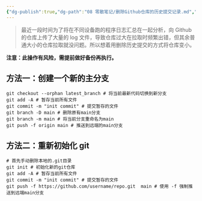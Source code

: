 ```yaml
---
{"dg-publish":true,"dg-path":"08 零散笔记/删除Github仓库的历史提交记录.md","permalink":"/08 零散笔记/删除Github仓库的历史提交记录/","noteIcon":"dg-note-icon","created":"2024-09-11","updated":"2024-12-08"}
---
```



> 最近一段时间为了将在不同设备跑的程序日志汇总在一起分析，向 Github 的仓库上传了大量的 log 文件，导致仓库过大在拉取时频繁出错，但其余普通大小的仓库拉取就没问题。所以想着用删除历史提交的方式将仓库变小。

**注意：此操作有风险，需提前做好备份再执行。**

## 方法一：创建一个新的主分支

```shell
git checkout --orphan latest_branch # 将当前最新代码切换到新分支
git add -A # 暂存当前所有文件
git commit -m "init commit" # 提交暂存的文件
git branch -D main # 删除原有main分支
git branch -m main # 将当前分支重命名为main
git push -f origin main # 推送到远端的main分支
```

## 方法二：重新初始化 git

```shell
# 首先手动删除本地的.git目录
git init # 初始化新的git仓库
git add -A # 暂存当前所有文件
git commit -m "init commit" # 提交暂存的文件
git push -f https://github.com/username/repo.git  main # 使用 -f 强制推送到远端main分支
```